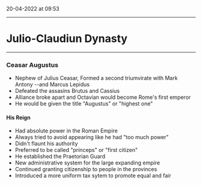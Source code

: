 20-04-2022 at 09:53

---
# Julio-Claudiun Dynasty
---


### Ceasar Augustus
- Nephew of Julius Ceasar, Formed a second triumvirate with Mark Antony --and Marcus Lepidus 
- Defeated the assasins Brutus and Cassius 
- Alliance broke apart and Octavian would become Rome's first emperor 
- He would be given the title "Augustus" or "highest one"
#### His Reign
- Had absolute power in the Roman Empire
- Always tried to avoid appearing like he had "too much power"
- Didn't flaunt his authority
- Preferred to be called "princeps" or "first citizen"
- He established the Praetorian Guard 
- New administrative system for the large expanding empire 
-  Continued granting citizenship to people in the provinces 
- Introduced a more uniform tax sytem to promote equal and fair 